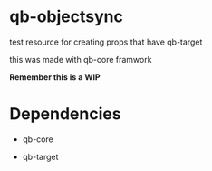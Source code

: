 # qb-objectsync

test resource for creating props that have qb-target

this was made with qb-core framwork 


**Remember this is a WIP**

# Dependencies

- qb-core

- qb-target
